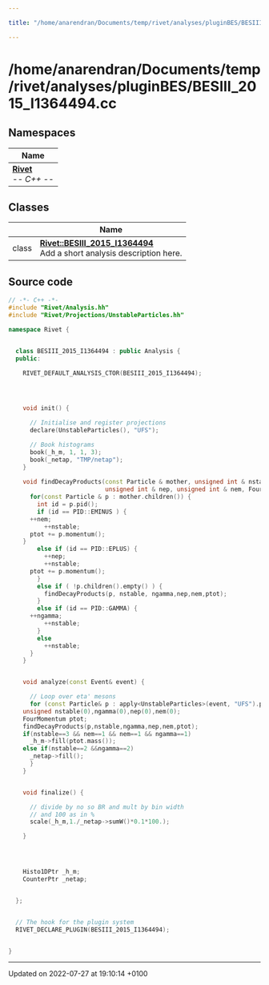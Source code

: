```yaml
---

title: "/home/anarendran/Documents/temp/rivet/analyses/pluginBES/BESIII_2015_I1364494.cc"

---
```


# /home/anarendran/Documents/temp/rivet/analyses/pluginBES/BESIII_2015_I1364494.cc



## Namespaces

| Name           |
| -------------- |
| **[Rivet](http://example.org/namespaces/namespacerivet/)** <br>-*- C++ -*-  |

## Classes

|                | Name           |
| -------------- | -------------- |
| class | **[Rivet::BESIII_2015_I1364494](http://example.org/classes/classrivet_1_1besiii__2015__i1364494/)** <br>Add a short analysis description here.  |




## Source code

```cpp
// -*- C++ -*-
#include "Rivet/Analysis.hh"
#include "Rivet/Projections/UnstableParticles.hh"

namespace Rivet {


  class BESIII_2015_I1364494 : public Analysis {
  public:

    RIVET_DEFAULT_ANALYSIS_CTOR(BESIII_2015_I1364494);




    void init() {

      // Initialise and register projections
      declare(UnstableParticles(), "UFS");

      // Book histograms
      book(_h_m, 1, 1, 3);
      book(_netap, "TMP/netap");
    }
    
    void findDecayProducts(const Particle & mother, unsigned int & nstable, unsigned int & ngamma, 
                           unsigned int & nep, unsigned int & nem, FourMomentum & ptot) {
      for(const Particle & p : mother.children()) {
        int id = p.pid();
        if (id == PID::EMINUS ) {
      ++nem;
          ++nstable;
      ptot += p.momentum();
    }
        else if (id == PID::EPLUS) {
          ++nep;
          ++nstable;
      ptot += p.momentum();
        }
        else if ( !p.children().empty() ) {
          findDecayProducts(p, nstable, ngamma,nep,nem,ptot);
        }
        else if (id == PID::GAMMA) {
      ++ngamma;
          ++nstable;
        }
        else
          ++nstable;
      }
    }


    void analyze(const Event& event) {

      // Loop over eta' mesons
      for (const Particle& p : apply<UnstableParticles>(event, "UFS").particles(Cuts::pid==331)) {
    unsigned nstable(0),ngamma(0),nep(0),nem(0);
    FourMomentum ptot;
    findDecayProducts(p,nstable,ngamma,nep,nem,ptot);
    if(nstable==3 && nem==1 && nem==1 && ngamma==1)
      _h_m->fill(ptot.mass());
    else if(nstable==2 &&ngamma==2)
      _netap->fill();
      }
    }


    void finalize() {

      // divide by no so BR and mult by bin width
      // and 100 as in %
      scale(_h_m,1./_netap->sumW()*0.1*100.);

    }




    Histo1DPtr _h_m;
    CounterPtr _netap;


  };


  // The hook for the plugin system
  RIVET_DECLARE_PLUGIN(BESIII_2015_I1364494);


}
```


-------------------------------

Updated on 2022-07-27 at 19:10:14 +0100
